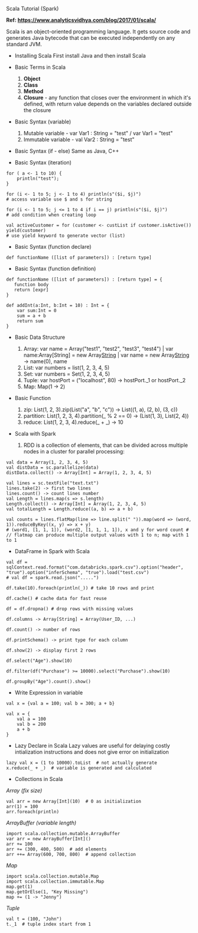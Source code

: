 Scala Tutorial (Spark)

**Ref: https://www.analyticsvidhya.com/blog/2017/01/scala/**

Scala is an object-oriented programming language. It gets source code and generates Java bytecode that can be executed independently on any standard JVM.

- Installing Scala
	First install Java and then install Scala

- Basic Terms in Scala
	1. **Object**
	2. **Class**
	3. **Method**
	4. **Closure** - any function that closes over the environment in which it's defined, with return value depends on the variables declared outside the closure


- Basic Syntax (variable)
	1. Mutable variable - var Var1 : String = "test" / var Var1 = "test"
	2. Immutable variable - val Var2 : String = "test"


- Basic Syntax (if - else)
	Same as Java, C++

- Basic Syntax (iteration)
```
for ( a <- 1 to 10) {
	println("test");
}

for (i <- 1 to 5; j <- 1 to 4) println(s"($i, $j)")
# access variable use $ and s for string

for (i <- 1 to 5; j <= 1 to 4 if i == j) println(s"($i, $j)")
# add condition when creating loop

val activeCustomer = for (customer <- custList if customer.isActive()) yield(customer)
# use yield keyword to generate vector (list)
```


- Basic Syntax (function declare)
```
def functionName ([list of parameters]) : [return type]
```


- Basic Syntax (function definition)
```
def functionName ([list of parameters]) : [return type] = {
   function body
   return [expr]
}

def addInt(a:Int, b:Int = 10) : Int = {
	var sum:Int = 0
    sum = a + b
   	return sum
}
```


- Basic Data Structure
	1. Array: var name = Array("test1", "test2", "test3", "test4") | var name:Array[String] = new Array[String](3) | var name = new Array[String](3) -> name(0), name
	2. List: var numbers = list(1, 2, 3, 4, 5)
	3. Set: var numbers = Set(1, 2, 3, 4, 5)
	4. Tuple: var hostPort = ("localhost", 80) -> hostPort._1 or hostPort._2
	5. Map: Map(1 -> 2)


- Basic Function
	1. zip: List(1, 2, 3).zip(List("a", "b", "c")) -> List((1, a), (2, b), (3, c))
	2. partition: List(1, 2, 3, 4).partition(_ % 2 == 0) -> (List(1, 3), List(2, 4))
	3. reduce: List(1, 2, 3, 4).reduce(_ + _) -> 10

- Scala with Spark
	1. RDD is a collection of elements, that can be divided across multiple nodes in a cluster for parallel processing:
```
val data = Array(1, 2, 3, 4, 5)
val distData = sc.parallelize(data)
distData.collect() -> Array[Int] = Array(1, 2, 3, 4, 5)

val lines = sc.textFile("text.txt")
lines.take(2) -> first two lines
lines.count() -> count lines number
val Length = lines.map(s => s.length)
Length.collect() -> Array[Int] = Array(1, 2, 3, 4, 5)
val totalLength = Length.reduce((a, b) => a + b)

val counts = lines.flatMap(line => line.split(" ")).map(word => (word, 1)).reduceByKey((x, y) => x + y) 
# (word1, [1, 1, 1]), (word2, [1, 1, 1, 1]), x and y for word count #
// flatmap can produce multiple output values with 1 to n; map with 1 to 1
```


- DataFrame in Spark with Scala
```
val df = sqlContext.read.format("com.databricks.spark.csv").option("header", "true").option("inferSchema", "true").load("test.csv")
# val df = spark.read.json(".....")

df.take(10).foreach(println(_)) # take 10 rows and print

df.cache() # cache data for fast reuse

df = df.dropna() # drop rows with missing values

df.columns -> Array[String] = Array(User_ID, ...)

df.count() -> number of rows

df.printSchema() -> print type for each column

df.show(2) -> display first 2 rows

df.select("Age").show(10)

df.filter(df("Purchase") >= 10000).select("Purchase").show(10)

df.groupBy("Age").count().show()
```

- Write Expression in variable
```
val x = {val a = 100; val b = 300; a + b}

val x = {
	val a = 100
	val b = 200
	a + b
}
```

- Lazy Declare in Scala
Lazy values are useful for delaying costly intialization instructions and does not give error on initialization
```
lazy val x = (1 to 10000).toList  # not actually generate
x.reduce(_ + _)  # variable is generated and calculated
```

- Collections in Scala

*Array (fix size)*
```
val arr = new Array[Int](10)  # 0 as initialization
arr(1) = 100
arr.foreach(println)
```

*ArrayBuffer (variable length)*
```
import scala.collection.mutable.ArrayBuffer 
var arr = new ArrayBuffer[Int]()
arr += 100
arr += (300, 400, 500)  # add elements
arr ++= Array(600, 700, 800)  # append collection
```

*Map*
```
import scala.collection.mutable.Map
import scala.collection.immutable.Map
map.get(1)
map.getOrElse(1, "Key Missing")
map += (1 -> "Jenny")
```

*Tuple*
```
val t = (100, "John")
t._1  # tuple index start from 1
```
